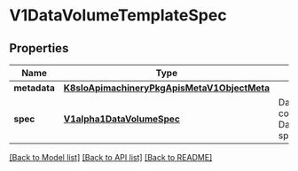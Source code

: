 # V1DataVolumeTemplateSpec

## Properties
Name | Type | Description | Notes
------------ | ------------- | ------------- | -------------
**metadata** | [**K8sIoApimachineryPkgApisMetaV1ObjectMeta**](K8sIoApimachineryPkgApisMetaV1ObjectMeta.md) |  | [optional] 
**spec** | [**V1alpha1DataVolumeSpec**](V1alpha1DataVolumeSpec.md) | DataVolumeSpec contains the DataVolume specification. | 

[[Back to Model list]](../README.md#documentation-for-models) [[Back to API list]](../README.md#documentation-for-api-endpoints) [[Back to README]](../README.md)


